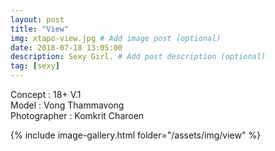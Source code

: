```yaml
---
layout: post
title: "View"
img: xtapo-view.jpg # Add image post (optional)
date: 2018-07-18 13:05:00
description: Sexy Girl. # Add post description (optional)
tag: [sexy]
---
```

Concept : 18+ V.1  
Model : Vong Thammavong  
Photographer : Komkrit Charoen               

{% include image-gallery.html folder="/assets/img/view" %}
